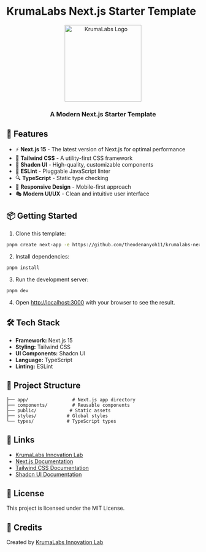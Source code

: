 # KrumaLabs Next.js Starter Template

<div align="center">
  <picture>
    <source media="(prefers-color-scheme: dark)" srcset="logo/Logo-white.svg" />
    <source media="(prefers-color-scheme: light)" srcset="logo/Logo-black.svg" />
    <img alt="KrumaLabs Logo" src="logo/Logo-black.svg" width="200" />
  </picture>
  <h3 align="center">A Modern Next.js Starter Template</h3>
</div>

## 🚀 Features

- ⚡️ **Next.js 15** - The latest version of Next.js for optimal performance
- 🎨 **Tailwind CSS** - A utility-first CSS framework
- 🎯 **Shadcn UI** - High-quality, customizable components
- 📝 **ESLint** - Pluggable JavaScript linter
- 🔍 **TypeScript** - Static type checking
- 📱 **Responsive Design** - Mobile-first approach
- 🎭 **Modern UI/UX** - Clean and intuitive user interface

## 📦 Getting Started

1. Clone this template:
```bash
pnpm create next-app -e https://github.com/theodenanyoh11/krumalabs-nextjs-starter
```

2. Install dependencies:
```bash
pnpm install
```

3. Run the development server:
```bash
pnpm dev
```

4. Open [http://localhost:3000](http://localhost:3000) with your browser to see the result.

## 🛠️ Tech Stack

- **Framework:** Next.js 15
- **Styling:** Tailwind CSS
- **UI Components:** Shadcn UI
- **Language:** TypeScript
- **Linting:** ESLint

## 📝 Project Structure

```
├── app/                # Next.js app directory
├── components/         # Reusable components
├── public/            # Static assets
├── styles/           # Global styles
└── types/            # TypeScript types
```

## 🔗 Links

- [KrumaLabs Innovation Lab](https://www.krumalabs.com)
- [Next.js Documentation](https://nextjs.org/docs)
- [Tailwind CSS Documentation](https://tailwindcss.com/docs)
- [Shadcn UI Documentation](https://ui.shadcn.com)

## 📄 License

This project is licensed under the MIT License.

## 🙏 Credits

Created by [KrumaLabs Innovation Lab](https://www.krumalabs.com)
